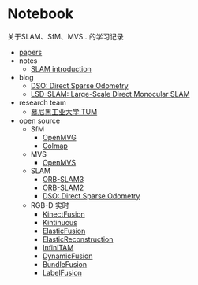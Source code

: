# Notebook

关于SLAM、SfM、MVS...的学习记录

- [papers](./papers)
- notes
  - [SLAM introduction](./notes/SLAM_introduction.md)
- blog
  - [DSO: Direct Sparse Odometry](https://vision.in.tum.de/research/vslam/dso?redirect=1)
  - [LSD-SLAM: Large-Scale Direct Monocular SLAM](https://vision.in.tum.de/research/vslam/lsdslam?redirect=1)
- research team
  - [慕尼黑工业大学 TUM](https://vision.in.tum.de/research/vslam)
- open source
  - SfM
    - [OpenMVG](https://github.com/openMVG/openMVG)
    - [Colmap](https://github.com/colmap/colmap)
  - MVS
    - [OpenMVS](https://github.com/cdcseacave/openMVS)
  - SLAM
    - [ORB-SLAM3](https://github.com/UZ-SLAMLab/ORB_SLAM3)
    - [ORB-SLAM2](https://github.com/raulmur/ORB_SLAM2)
    - [DSO: Direct Sparse Odometry](https://github.com/JakobEngel/dso)
  - RGB-D 实时
    - [KinectFusion](https://www.microsoft.com/en-us/research/project/kinectfusion-project-page/?from=http%3A%2F%2Fresearch.microsoft.com%2Fen-us%2Fprojects%2Fsurfacerecon%2F)
    - [Kintinuous](https://github.com/mp3guy/Kintinuous)
    - [ElasticFusion](https://github.com/mp3guy/ElasticFusion)
    - [ElasticReconstruction](https://github.com/qianyizh/ElasticReconstruction)
    - [InfiniTAM](https://github.com/victorprad/InfiniTAM)
    - [DynamicFusion](https://github.com/mihaibujanca/dynamicfusion)
    - [BundleFusion](https://github.com/niessner/BundleFusion)
    - [LabelFusion](https://github.com/RobotLocomotion/LabelFusion)
